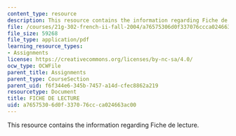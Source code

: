 ```yaml
---
content_type: resource
description: This resource contains the information regarding Fiche de lecture.
file: /courses/21g-302-french-ii-fall-2004/a76575306d0f337076ccca024663ac00_MIT21G_302_F04_lecture_U.pdf
file_size: 59268
file_type: application/pdf
learning_resource_types:
- Assignments
license: https://creativecommons.org/licenses/by-nc-sa/4.0/
ocw_type: OCWFile
parent_title: Assignments
parent_type: CourseSection
parent_uid: f6f344e6-345b-7457-a14d-cfec8862a219
resourcetype: Document
title: FICHE DE LECTURE
uid: a7657530-6d0f-3370-76cc-ca024663ac00
---
```

This resource contains the information regarding Fiche de lecture.